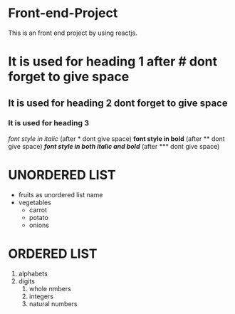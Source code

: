 # Front-end-Project
This is an front end project by using reactjs.
# It is used for heading 1 after # dont forget to give space
## It is used for heading 2 dont forget to give space
### It is used for heading 3
*font style in italic* (after * dont give space)
**font style in bold**  (after ** dont give space)
***font style in both italic and bold*** (after *** dont give space)
# UNORDERED LIST
* fruits as unordered list name
* vegetables 
  * carrot
  * potato
  * onions
# ORDERED LIST
1. alphabets
2. digits
   1. whole nmbers
   2. integers
   3. natural numbers
